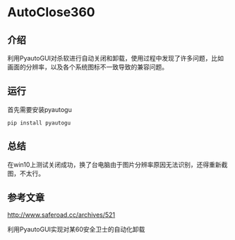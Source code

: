 # AutoClose360

## 介绍

利用PyautoGUI对杀软进行自动关闭和卸载，使用过程中发现了许多问题，比如画面的分辨率，以及各个系统图标不一致导致的兼容问题。



## 运行

首先需要安装pyautogu

`pip install pyautogu`



## 总结

在win10上测试关闭成功，换了台电脑由于图片分辨率原因无法识别，还得重新截图，不太行。



## 参考文章

http://www.saferoad.cc/archives/521 

利用PyautoGUI实现对某60安全卫士的自动化卸载
